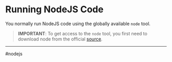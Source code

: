# Running NodeJS Code

You normally run NodeJS code using the globally available `node` tool.

> **IMPORTANT**: To get access to the `node` tool, you first need to download node from the official  [source](https://nodejs.org).

---

#nodejs